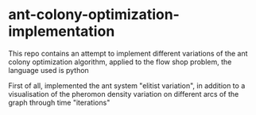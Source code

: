 # ant-colony-optimization-implementation
This repo contains an attempt to implement different variations of the ant colony optimization algorithm, applied to the flow shop problem, the language used is python

First of all, implemented the ant system "elitist variation", in addition to a visualisation of the pheromon density variation on different arcs of the graph through time "iterations"
